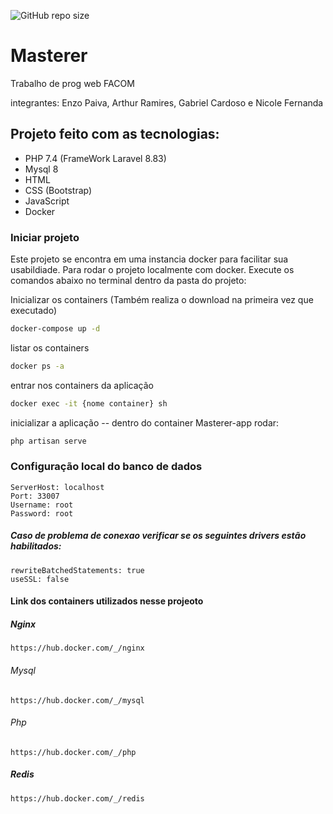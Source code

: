 ![GitHub repo size](https://img.shields.io/github/repo-size/enzodpaiva/Masterer)
# Masterer 

Trabalho de prog web FACOM

integrantes: Enzo Paiva, Arthur Ramires, Gabriel Cardoso e Nicole Fernanda

## Projeto feito com as tecnologias:
- PHP 7.4 (FrameWork Laravel 8.83)
- Mysql 8
- HTML
- CSS (Bootstrap)
- JavaScript
- Docker

### Iniciar projeto
Este projeto se encontra em uma instancia docker para facilitar sua usabildiade. Para rodar o projeto localmente com docker. Execute os comandos abaixo no terminal dentro da pasta do projeto:

Inicializar os containers (Também realiza o download na primeira vez que executado)
```sh
docker-compose up -d
```

listar os containers
```sh
docker ps -a
```

entrar nos containers da aplicação
```sh
docker exec -it {nome container} sh
```

inicializar a aplicação -- dentro do container Masterer-app rodar:
```sh
php artisan serve
```

### Configuração local do banco de dados
```
ServerHost: localhost
Port: 33007
Username: root
Password: root
```

##### Caso de problema de conexao verificar se os seguintes drivers estão habilitados:
```
rewriteBatchedStatements: true
useSSL: false
```

#### Link dos containers utilizados nesse projeoto
##### Nginx
```
https://hub.docker.com/_/nginx
```
###### Mysql
```
https://hub.docker.com/_/mysql
```
###### Php
```
https://hub.docker.com/_/php
```

##### Redis
```
https://hub.docker.com/_/redis
```
